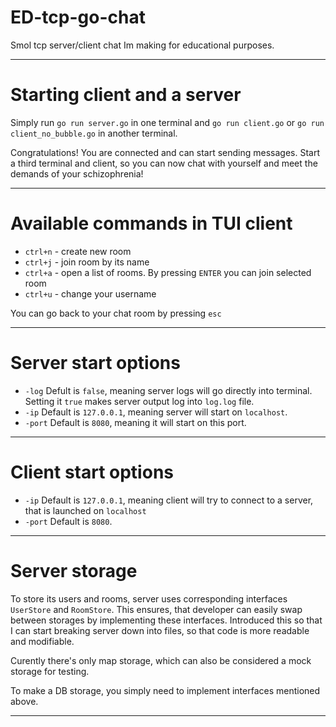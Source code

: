 # ED-tcp-go-chat
Smol tcp server/client chat Im making for educational purposes. 

---

# Starting client and a server

Simply run ```go run server.go``` in one terminal and ```go run client.go``` or ```go run client_no_bubble.go``` in another terminal.

Congratulations! You are connected and can start sending messages. Start a third terminal and client, so you can now chat with yourself and meet the demands of your schizophrenia!

---

# Available commands in TUI client

-   ```ctrl+n``` - create new room
-   ```ctrl+j``` - join room by its name
-   ```ctrl+a``` - open a list of rooms. By pressing ```ENTER``` you can join selected room
- ```ctrl+u``` - change your username

You can go back to your chat room by pressing ```esc```

---

# Server start options

- ```-log``` Defult is ```false```, meaning server logs will go directly into terminal. Setting it ```true``` makes server output log into ```log.log``` file.
- ```-ip``` Default is ```127.0.0.1```, meaning server will start on ```localhost```.
- ```-port``` Default is ```8080```, meaning it will start on this port.

---

# Client start options

- ```-ip``` Default is ```127.0.0.1```, meaning client will try to connect to a server, that is launched on ```localhost```
- ```-port``` Default is ```8080```.

---

# Server storage

To store its users and rooms, server uses corresponding interfaces ```UserStore``` and ```RoomStore```. This ensures, that developer can easily swap between storages by implementing these interfaces. Introduced this so that I can start breaking server down into files, so that code is more readable and modifiable.

Curently there's only map storage, which can also be considered a mock storage for testing.

To make a DB storage, you simply need to implement interfaces mentioned above.

---
